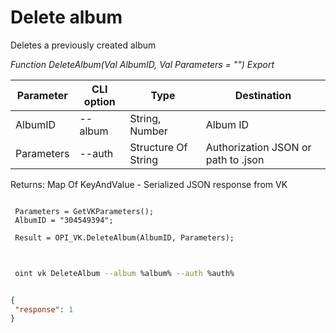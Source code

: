 ﻿---
sidebar_position: 6
---

# Delete album
 Deletes a previously created album


*Function DeleteAlbum(Val AlbumID, Val Parameters = "") Export*

 | Parameter | CLI option | Type | Destination |
 |-|-|-|-|
 | AlbumID | --album | String, Number | Album ID |
 | Parameters | --auth | Structure Of String | Authorization JSON or path to .json |

 
 Returns: Map Of KeyAndValue - Serialized JSON response from VK

```bsl title="Code example"
	
 Parameters = GetVKParameters();
 AlbumID = "304549394";
 
 Result = OPI_VK.DeleteAlbum(AlbumID, Parameters);
	
```

```sh title="CLI command example"
 
 oint vk DeleteAlbum --album %album% --auth %auth%

```


```json title="Result"

{
 "response": 1
}

```
